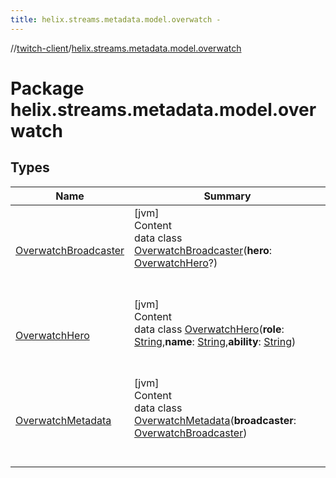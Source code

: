 ```yaml
---
title: helix.streams.metadata.model.overwatch -
---
```

//[twitch-client](../index.md)/[helix.streams.metadata.model.overwatch](index.md)



# Package helix.streams.metadata.model.overwatch  


## Types  
  
|  Name|  Summary| 
|---|---|
| [OverwatchBroadcaster](-overwatch-broadcaster/index.md)| [jvm]  <br>Content  <br>data class [OverwatchBroadcaster](-overwatch-broadcaster/index.md)(**hero**: [OverwatchHero](-overwatch-hero/index.md)?)  <br><br><br>
| [OverwatchHero](-overwatch-hero/index.md)| [jvm]  <br>Content  <br>data class [OverwatchHero](-overwatch-hero/index.md)(**role**: [String](https://kotlinlang.org/api/latest/jvm/stdlib/kotlin/-string/index.html),**name**: [String](https://kotlinlang.org/api/latest/jvm/stdlib/kotlin/-string/index.html),**ability**: [String](https://kotlinlang.org/api/latest/jvm/stdlib/kotlin/-string/index.html))  <br><br><br>
| [OverwatchMetadata](-overwatch-metadata/index.md)| [jvm]  <br>Content  <br>data class [OverwatchMetadata](-overwatch-metadata/index.md)(**broadcaster**: [OverwatchBroadcaster](-overwatch-broadcaster/index.md))  <br><br><br>

